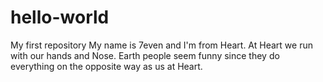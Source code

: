 # hello-world
My first repository
My name is 7even and I'm from Heart. At Heart we run with our hands and Nose. Earth people seem funny since they do everything on the opposite way as us at Heart.
